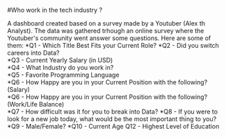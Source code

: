 #Who work in the tech industry ?

A dashboard created based on a survey made by a Youtuber (Alex th Analyst).
The data was gathered trhough an online survey where the Youtuber's community went answer some questions.
Here are some of them:
 *Q1 - Which Title Best Fits your Current Role?	
 *Q2 - Did you switch careers into Data?	
 *Q3 - Current Yearly Salary (in USD)	
 *Q4 - What Industry do you work in?	
 *Q5 - Favorite Programming Language	
 *Q6 - How Happy are you in your Current Position with the following? (Salary)	
 *Q6 - How Happy are you in your Current Position with the following? (Work/Life Balance)		
 *Q7 - How difficult was it for you to break into Data?	
 *Q8 - If you were to look for a new job today, what would be the most important thing to you?	
 *Q9 - Male/Female?	
 *Q10 - Current Age		Q12 - Highest Level of Education	




